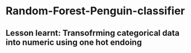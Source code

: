 # Random-Forest-Penguin-classifier
## Lesson learnt: Transofrming categorical data into numeric using one hot endoing 
